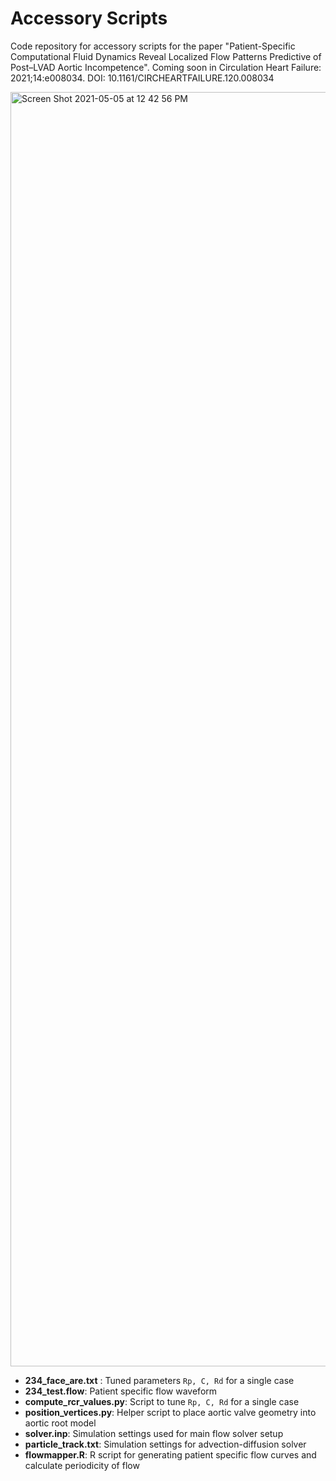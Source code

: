 # Accessory Scripts

Code repository for accessory scripts for the paper "Patient-Specific Computational Fluid Dynamics Reveal Localized Flow Patterns Predictive of Post–LVAD Aortic Incompetence". 
Coming soon in Circulation Heart Failure: 2021;14:e008034. DOI: 10.1161/CIRCHEARTFAILURE.120.008034

<img width="2039" alt="Screen Shot 2021-05-05 at 12 42 56 PM" src="https://user-images.githubusercontent.com/12033026/117199756-6f153c00-ad9f-11eb-8d0d-7d55fc6b7cfc.png">


- __234_face_are.txt__ : Tuned parameters `Rp, C, Rd` for a single case
- __234_test.flow__: Patient specific flow waveform
- __compute_rcr_values.py__: Script to tune `Rp, C, Rd` for a single case
- __position_vertices.py__: Helper script to place aortic valve geometry into aortic root model
- __solver.inp__: Simulation settings used for main flow solver setup
- __particle_track.txt__: Simulation settings for advection-diffusion solver
- __flowmapper.R__: R script for generating patient specific flow curves and calculate periodicity of flow

